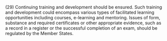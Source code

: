 (29) Continuing training and development should be ensured. Such training and development could encompass various types of facilitated learning opportunities including courses, e-learning and mentoring. Issues of form, substance and required certificates or other appropriate evidence, such as a record in a register or the successful completion of an exam, should be regulated by the Member States.